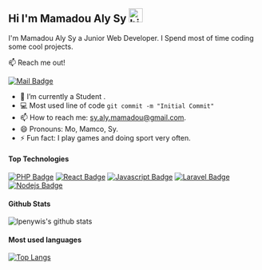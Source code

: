 ## Hi I'm Mamadou Aly Sy <img src="https://user-images.githubusercontent.com/1303154/88677602-1635ba80-d120-11ea-84d8-d263ba5fc3c0.gif" width="28px" alt="hi">

I'm Mamadou Aly Sy a Junior Web Developer.
I Spend most of time coding some cool projects.

:mailbox: Reach me out!

[![Mail Badge](https://img.shields.io/badge/-sy.aly.mamadou-c0392b?style=flat&labelColor=c0392b&logo=gmail&logoColor=white)](mailto:sy.aly.mamadou@gmail.com)
- 🔭 I’m currently a Student .
- :computer: Most used line of code `git commit -m "Initial Commit"`
- 📫 How to reach me: sy.aly.mamadou@gmail.com.
- 😄 Pronouns: Mo, Mamco, Sy.
- ⚡ Fun fact: I play games and doing sport very often.

#### Top Technologies
[![PHP Badge](https://img.shields.io/badge/-PHP-3C873A?style=for-the-badge&labelColor=black&logo=php&logoColor=3C873A)](#)
[![React Badge](https://img.shields.io/badge/-React-61DBFB?style=for-the-badge&labelColor=black&logo=react&logoColor=61DBFB)](#) [![Javascript Badge](https://img.shields.io/badge/-Javascript-F0DB4F?style=for-the-badge&labelColor=black&logo=javascript&logoColor=F0DB4F)](#) [![Laravel Badge](https://img.shields.io/badge/-laravel-007acc?style=for-the-badge&labelColor=black&logo=laravel&logoColor=007acc)](#) [![Nodejs Badge](https://img.shields.io/badge/-Nodejs-3C873A?style=for-the-badge&labelColor=black&logo=node.js&logoColor=3C873A)](#)

#### Github Stats
![Ipenywis's github stats](https://github-readme-stats.vercel.app/api?username=MamadouAlySy&count_private=true&theme=graywhite&hide=contribs,prs)

#### Most used languages
[![Top Langs](https://github-readme-stats.vercel.app/api/top-langs/?username=MamadouAlySy&layout=compact)](https://github.com/anuraghazra/github-readme-stats)
